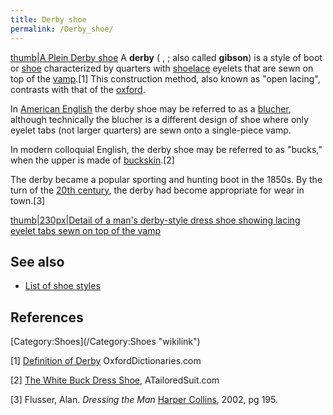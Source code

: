 ```yaml
---
title: Derby shoe
permalink: /Derby_shoe/
---
```


[thumb\|A Plein Derby shoe](/File:A_Plein_Derby.jpg "wikilink") A
**derby** ( , ; also called **gibson**) is a style of boot or
[shoe](/shoe "wikilink") characterized by quarters with
[shoelace](/shoelace "wikilink") eyelets that are sewn on top of the
[vamp](/Shoe#Construction "wikilink").[1] This construction method, also
known as "open lacing", contrasts with that of the
[oxford](/Oxford_shoe "wikilink").

In [American English](/American_English "wikilink") the derby shoe may
be referred to as a [blucher](/Blucher_shoe "wikilink"), although
technically the blucher is a different design of shoe where only eyelet
tabs (not larger quarters) are sewn onto a single-piece vamp.

In modern colloquial English, the derby shoe may be referred to as
"bucks," when the upper is made of
[buckskin](/Buckskin_(leather) "wikilink").[2]

The derby became a popular sporting and hunting boot in the 1850s. By
the turn of the [20th century](/20th_century_fashion "wikilink"), the
derby had become appropriate for wear in town.[3]

[thumb\|230px\|Detail of a man's derby-style dress shoe showing lacing
eyelet tabs sewn on top of the
vamp](/File:Derbybogen_und_-riegel.jpg "wikilink")

## See also

-   [List of shoe styles](/List_of_shoe_styles "wikilink")

## References

<references/>
[Category:Shoes](/Category:Shoes "wikilink")

[1] [Definition of
Derby](http://oxforddictionaries.com/definition/american_english/Derby--2)
OxfordDictionaries.com

[2] [The White Buck Dress
Shoe](http://www.atailoredsuit.com/mens-dress-shoes-types.html#whitebuck),
ATailoredSuit.com

[3] Flusser, Alan. *Dressing the Man* [Harper
Collins](/Harper_Collins "wikilink"), 2002, pg 195.